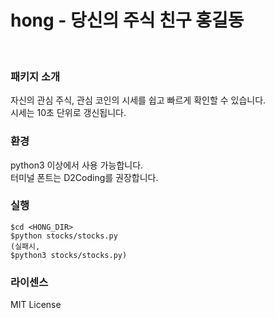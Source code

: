 # hong - 당신의 주식 친구 홍길동

<br>

### 패키지 소개
자신의 관심 주식, 관심 코인의 시세를 쉽고 빠르게 확인할 수 있습니다.<br>
시세는 10초 단위로 갱신됩니다.

### 환경
python3 이상에서 사용 가능합니다.<br>
터미널 폰트는 D2Coding를 권장합니다.

### 실행
```
$cd <HONG_DIR>
$python stocks/stocks.py
(실패시,
$python3 stocks/stocks.py)
```

### 라이센스
MIT License
